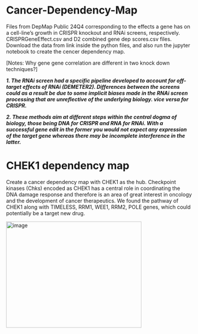 # Cancer-Dependency-Map
Files from DepMap Public 24Q4 corresponding to the effects a gene has on a cell-line’s growth in CRISPR knockout and RNAi screens, respectively.
CRISPRGeneEffect.csv and D2 combined gene dep scores.csv files. Download the data from link inside the python files, and also run the jupyter notebook to create the cencer dependency map. 


[Notes: Why gene gene correlation are different in two knock down techniques?]

***1.	The RNAi screen had a specific pipeline developed to account for off-target effects of RNAi (DEMETER2). Differences between the screens could as a result be due to some implicit biases made in the RNAi screen processing that are unreflective of the underlying biology. vice versa for CRISPR.***

***2.   These methods aim at different steps within the central dogma of biology, those being DNA for CRISPR and RNA for RNAi. With a successful gene edit in the former you would not expect any expression of the target gene whereas there may be incomplete interference in the latter.***



# CHEK1 dependency map
Create a cancer dependency map with CHEK1 as the hub. Checkpoint kinases (Chks) encoded as CHEK1 has a central role in coordinating the DNA damage response and therefore is an area of great interest in oncology and the development of cancer therapeutics. We found the pathway of CHEK1 along with TIMELESS, RRM1, WEE1, RRM2, POLE genes, which could potentially be a target new drug.

<img width="367" height="289" alt="image" src="https://github.com/user-attachments/assets/a7b5f444-e6af-4106-8006-38b5889a7a35" />

